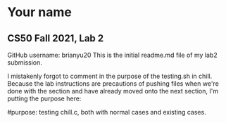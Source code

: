 # Your name
## CS50 Fall 2021, Lab 2

GitHub username: brianyu20
This is the initial readme.md file of my lab2 submission.

I mistakenly forgot to comment in the purpose of the testing.sh in chill. Because the lab instructions are precautions of 
pushing files when we're done with the section and have already moved onto the next section, I'm putting the purpose here:

#purpose: testing chill.c, both with normal cases and existing cases. 
